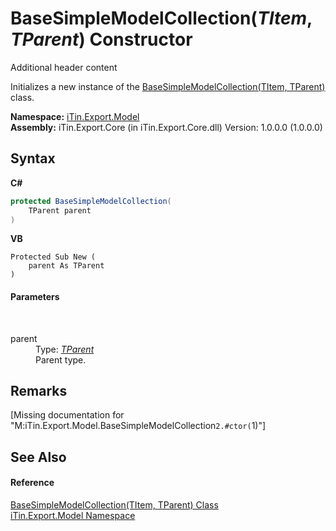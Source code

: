 # BaseSimpleModelCollection(*TItem*, *TParent*) Constructor 
Additional header content 

Initializes a new instance of the <a href="T_iTin_Export_Model_BaseSimpleModelCollection_2">BaseSimpleModelCollection(TItem, TParent)</a> class.

**Namespace:**&nbsp;<a href="N_iTin_Export_Model">iTin.Export.Model</a><br />**Assembly:**&nbsp;iTin.Export.Core (in iTin.Export.Core.dll) Version: 1.0.0.0 (1.0.0.0)

## Syntax

**C#**<br />
``` C#
protected BaseSimpleModelCollection(
	TParent parent
)
```

**VB**<br />
``` VB
Protected Sub New ( 
	parent As TParent
)
```


#### Parameters
&nbsp;<dl><dt>parent</dt><dd>Type: <a href="T_iTin_Export_Model_BaseSimpleModelCollection_2">*TParent*</a><br />Parent type.</dd></dl>

## Remarks
\[Missing <remarks> documentation for "M:iTin.Export.Model.BaseSimpleModelCollection`2.#ctor(`1)"\]

## See Also


#### Reference
<a href="T_iTin_Export_Model_BaseSimpleModelCollection_2">BaseSimpleModelCollection(TItem, TParent) Class</a><br /><a href="N_iTin_Export_Model">iTin.Export.Model Namespace</a><br />
